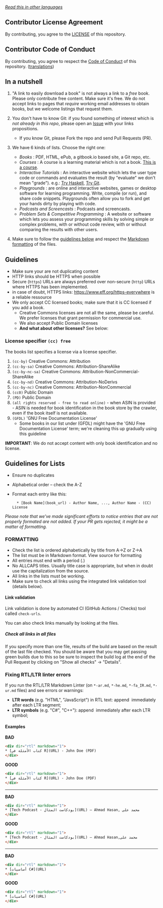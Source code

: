 *[Read this in other languages](README.md#translations)*

## Contributor License Agreement

By contributing, you agree to the [LICENSE](../LICENSE) of this repository.

## Contributor Code of Conduct

By contributing, you agree to respect the [Code of Conduct](CODE_OF_CONDUCT.md) of this repository. ([translations](README.md#translations))

## In a nutshell

1. "A link to easily download a book" is not always a link to a *free* book. Please only contribute free content. Make sure it's free. We do not accept links to pages that *require* working email addresses to obtain books, but we welcome listings that request them.

2. You don't have to know Git: if you found something of interest which is *not already in this repo*, please open an [Issue](https://github.com/EbookFoundation/free-programming-books/issues) with your links propositions.
   - If you know Git, please Fork the repo and send Pull Requests (PR).

3. We have 6 kinds of lists. Choose the right one:
   - *Books* : PDF, HTML, ePub, a gitbook.io based site, a Git repo, etc.
   - *Courses* : A course is a learning material which is not a book. [This is a course](http://ocw.mit.edu/courses/electrical-engineering-and-computer-science/6-006-introduction-to-algorithms-fall-2011/).
   - *Interactive Tutorials* : An interactive website which lets the user type code or commands and evaluates the result (by "evaluate" we don't mean "grade"). e.g.: [Try Haskell](http://tryhaskell.org), [Try Git](https://learngitbranching.js.org).
   - *Playgrounds* : are online and interactive websites, games or desktop software for learning programming. Write, compile (or run), and share code snippets. Playgrounds often allow you to fork and get your hands dirty by playing with code.
   - *Podcasts and Screencasts* : Podcasts and screencasts.
   - *Problem Sets & Competitive Programming* : A website or software which lets you assess your programming skills by solving simple or complex problems, with or without code review, with or without comparing the results with other users.

4. Make sure to follow the [guidelines below](#guidelines) and respect the [Markdown formatting](#formatting) of the files.

## Guidelines

- Make sure your are not duplicating content
- HTTP links should be HTTPS when possible
- Secure (`https`) URLs are always preferred over non-secure (`http`) URLs where HTTPS has been implemented.
- in case of doubt, HTTPS links: <https://www.eff.org/https-everywhere> is a reliable ressource
- We only accept CC licensed books; make sure that it is CC licensed if you add a book.
  - Creative Commons licenses are not all the same, please be careful. We prefer licenses that grant permission for commercial use.
  - We also accept Public Domain licenses
  - **And what about other licenses?** See below:

### License specifier `(cc) free`

The books list specifies a license via a license specifier.

1. `(cc-by)` Creative Commons: Attribution
2. `(cc-by-sa)` Creative Commons: Attribution-ShareAlike
3. `(cc-by-nc-sa)` Creative Commons: Attribution-NonCommercial-ShareAlike
4. `(cc-by-nd)` Creative Commons: Attribution-NoDerivs
5. `(cc-by-nc)` Creative Commons: Attribution-NonCommercial
6. `(cc0)` Public Domain
7. `(PD)` Public Domain
8. `(all rights reserved - free to read online)` - when ASIN is provided - ASIN is needed for book identification in the book store by the crawler, even if the book itself is not available.
9. `(GFDL)` 'GNU Free Documentation License'
   - Some books in our list under (GFDL) might have the 'GNU Free Documentation License' term; we're cleaning this up gradually using this guideline

**IMPORTANT**: We do not accept content with only book identification and no license.

## Guidelines for Lists

- Ensure no duplicates
- Alphabetical order – check the A-Z
- Format each entry like this:

        * [Book Name](book_url) - Author Name, ..., Author Name - (CC) License

_Please note that we've made significant efforts to notice entries that are not properly formated are not added. If your PR gets rejected, it might be a matter of formatting._

### FORMATTING

- Check the list is ordered alphabetically by title from A→Z or Z→A
- The list must be in Markdown format. View source for formatting
- All entries must end with a period (.)
- No ALLCAPS titles. Usually title case is appropriate, but when in doubt use the capitalization from the source.
- All links in the lists must be working.
- Make sure to check all links using the integrated link validation tool (details below).

#### Link validation

Link validation is done by automated CI (GitHub Actions / Checks) tool called `check-urls`.

You can also check links manually by looking at the files.

##### Check all links in all files

If you specify more than one file, results of the build are based on the result of the last file checked. You should be aware that you may get passing green builds due to this so be sure to inspect the build log at the end of the Pull Request by clicking on "Show all checks" -> "Details".

### Fixing RTL/LTR linter errors

If you run the RTL/LTR Markdown Linter (on `*-ar.md`, `*-he.md`, `*-fa_IR.md`, `*-ur.md` files) and see errors or warnings:
- **LTR words** (e.g. "HTML", "JavaScript") in RTL text: append `‏` immediately after each LTR segment;
- **LTR symbols** (e.g. "C#", "C++"): append `‎` immediately after each LTR symbol;

#### Examples

**BAD**
```html
<div dir="rtl" markdown="1">
* [كتاب الأمثلة في R](URL) - John Doe (PDF)
</div>
```

**GOOD**
```html
<div dir="rtl" markdown="1">
* [كتاب الأمثلة في R‏](URL) - John Doe‏ (PDF)
</div>
```

---

**BAD**
```html
<div dir="rtl" markdown="1">
* [Tech Podcast - بودكاست المثال](URL) – Ahmad Hasan, محمد علي
</div>
```

**GOOD**
```html
<div dir="rtl" markdown="1">
* [Tech Podcast - بودكاست المثال](URL) – Ahmad Hasan,‏ محمد علي
</div>
```

---

**BAD**
```html
<div dir="rtl" markdown="1">
* [أساسيات C#](URL)
</div>
```

**GOOD**
```html
<div dir="rtl" markdown="1">
* [أساسيات C#‎](URL)
</div>
```
